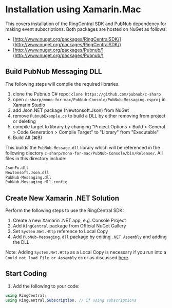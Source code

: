# Installation using Xamarin.Mac

This covers installation of the RingCentral SDK and PubNub dependency for making event subscriptions. Both packages are hosted on NuGet as follows:

* [http://www.nuget.org/packages/RingCentralSDK/](http://www.nuget.org/packages/RingCentralSDK/)
* [http://www.nuget.org/packages/Pubnub/](http://www.nuget.org/packages/Pubnub/)

## Build PubNub Messaging DLL

The following steps will compile the required libraries.

1. clone the Pubnub C# repo: `clone https://github.com/pubnub/c-sharp`
1. open `c-sharp/mono-for-mac/PubNub-Console/PubNub-Messaging.csproj` in Xamarin Studio
1. add Json.NET package (Newtonsoft.Json) from NuGet
1. remove `PubnubExample.cs` to build a DLL by either removing from project or deleting
1. compile target to library by changing "Project Options > Build > General > Code Generation > Compile Target" to "Library" from "Executable"
1. Build All (⌘B)

This builds the `PubNub-Message.dll` library which will be referenced in the following diectory `c-sharp/mono-for-mac/PubNub-Console/bin/Release/`. All files in this directory include:

```bash
JsonFx.dll
Newtonsoft.Json.dll
PubNub-Messaging.dll
PubNub-Messaging.dll.config
```

## Create New Xamarin .NET Solution

Perform the following steps to use the RingCentral SDK:

1. Create a new Xamarin .NET app, e.g. Console Project
1. Add `RingCentral` package from Official NuGet Gallery
1. Set `System.Net.Http` reference to Local Copy
1. Add `PubNub-Messaging.dll` package by editing `.NET Assembly` and adding the DLL.

Note: Adding `System.Net.Http` as a Local Copy is necessary if you run into a `Could not load File or Assembly` error as discussed [here](https://forums.xamarin.com/discussion/27927/could-not-load-file-or-assembly-system-net-http).

## Start Coding

1. Add the following to your code:

```csharp
using RingCentral;
using RingCentral.Subscription; // if using subscriptions
```